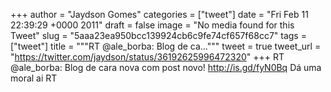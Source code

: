 
+++
author = "Jaydson Gomes"
categories = ["tweet"]
date = "Fri Feb 11 22:39:29 +0000 2011"
draft = false
image = "No media found for this Tweet"
slug = "5aaa23ea950bcc139924cb6c9fe74cf657f68cc7"
tags = ["tweet"]
title = """RT @ale_borba: Blog de ca..."""
tweet = true
tweet_url = "https://twitter.com/jaydson/status/36192625996472320"
+++
RT @ale_borba: Blog de cara nova com post novo! http://is.gd/fyN0Bq Dá uma moral ai RT
